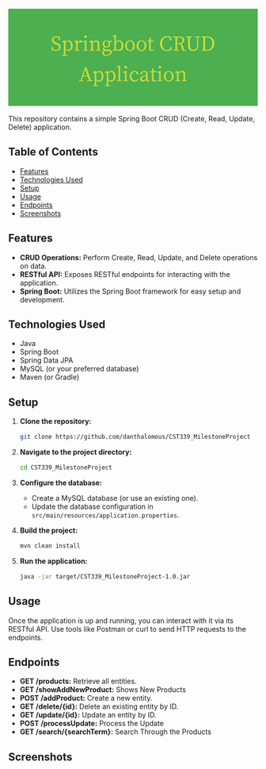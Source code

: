 ![Spring oot CRUDApplication](Springboot_CRUD_Application.png)

This repository contains a simple Spring Boot CRUD (Create, Read, Update, Delete) application.

## Table of Contents

- [Features](#features)
- [Technologies Used](#technologies-used)
- [Setup](#setup)
- [Usage](#usage)
- [Endpoints](#endpoints)
- [Screenshots](#screenshots)

## Features

- **CRUD Operations:** Perform Create, Read, Update, and Delete operations on data.
- **RESTful API:** Exposes RESTful endpoints for interacting with the application.
- **Spring Boot:** Utilizes the Spring Boot framework for easy setup and development.

## Technologies Used

- Java
- Spring Boot
- Spring Data JPA
- MySQL (or your preferred database)
- Maven (or Gradle)

## Setup

1. **Clone the repository:**

    ```bash
    git clone https://github.com/danthalomous/CST339_MilestoneProject
    ```

2. **Navigate to the project directory:**

    ```bash
    cd CST339_MilestoneProject
    ```

3. **Configure the database:**

    - Create a MySQL database (or use an existing one).
    - Update the database configuration in `src/main/resources/application.properties`.

4. **Build the project:**

    ```bash
    mvn clean install
    ```

5. **Run the application:**

    ```bash
    java -jar target/CST339_MilestoneProject-1.0.jar
    ```

## Usage

Once the application is up and running, you can interact with it via its RESTful API. Use tools like Postman or curl to send HTTP requests to the endpoints.

## Endpoints

- **GET /products:** Retrieve all entities.
- **GET /showAddNewProduct:** Shows New Products
- **POST /addProduct:** Create a new entity.
- **GET /delete/{id}:** Delete an existing entity by ID.
- **GET /update/{id}:** Update an entity by ID.
- **POST /processUpdate:** Process the Update
- **GET /search/{searchTerm}:** Search Through the Products

## Screenshots


